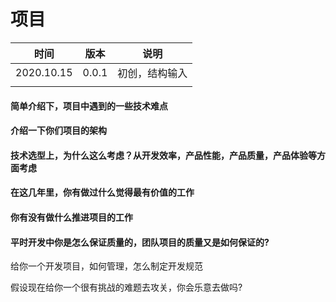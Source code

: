 # 项目

| 时间       | 版本  | 说明           |
| ---------- | ----- | -------------- |
| 2020.10.15 | 0.0.1 | 初创，结构输入 |
|            |       |                |

#### 简单介绍下，项目中遇到的一些技术难点





#### 介绍一下你们项目的架构





#### 技术选型上，为什么这么考虑？从开发效率，产品性能，产品质量，产品体验等方面考虑





#### 在这几年里，你有做过什么觉得最有价值的工作



#### 你有没有做什么推进项目的工作



#### 平时开发中你是怎么保证质量的，团队项目的质量又是如何保证的?



给你一个开发项目，如何管理，怎么制定开发规范



假设现在给你一个很有挑战的难题去攻关，你会乐意去做吗?





